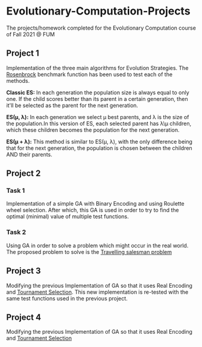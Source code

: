 # Evolutionary-Computation-Projects
The projects/homework completed for the Evolutionary Computation course of Fall 2021 @ FUM 

## Project 1

Implementation of the three main algorithms for Evolution Strategies. The [Rosenbrock](https://en.wikipedia.org/wiki/Rosenbrock_function) benchmark function has been used to test each of the methods.

**Classic ES:**  In each generation the population size is always equal to only one. If the child scores better than its parent in a certain generation, then it'll be selected as the parent for the next generation.

 **ES(μ, λ):** In each generation we select μ best parents, and λ is the size of the population.In this version of ES, each selected parent has λ\μ children, which these children becomes the population for the next generation.

 **ES(μ + λ):** This method is similar to ES(μ, λ), with the only difference being that for the next generation, the population is chosen between the children AND their parents.

## Project 2 
 
### Task 1 
Implementation of a simple GA with Binary Encoding and using Roulette wheel selection. After which, this GA is used in order to try to find the optimal (minimal) value of multiple test functions.

### Task 2 
Using GA in order to solve a problem which might occur in the real world. The proposed problem to solve is the [Travelling salesman problem](https://en.wikipedia.org/wiki/Travelling_salesman_problem)


## Project 3

Modifying the previous Implementation of GA so that it uses Real Encoding and [Tournament Selection](https://www.geeksforgeeks.org/tournament-selection-ga/). This new implementation is re-tested with the same test functions used in the previous project. 


## Project 4

Modifying the previous Implementation of GA so that it uses Real Encoding and [Tournament Selection](https://www.geeksforgeeks.org/tournament-selection-ga/)

